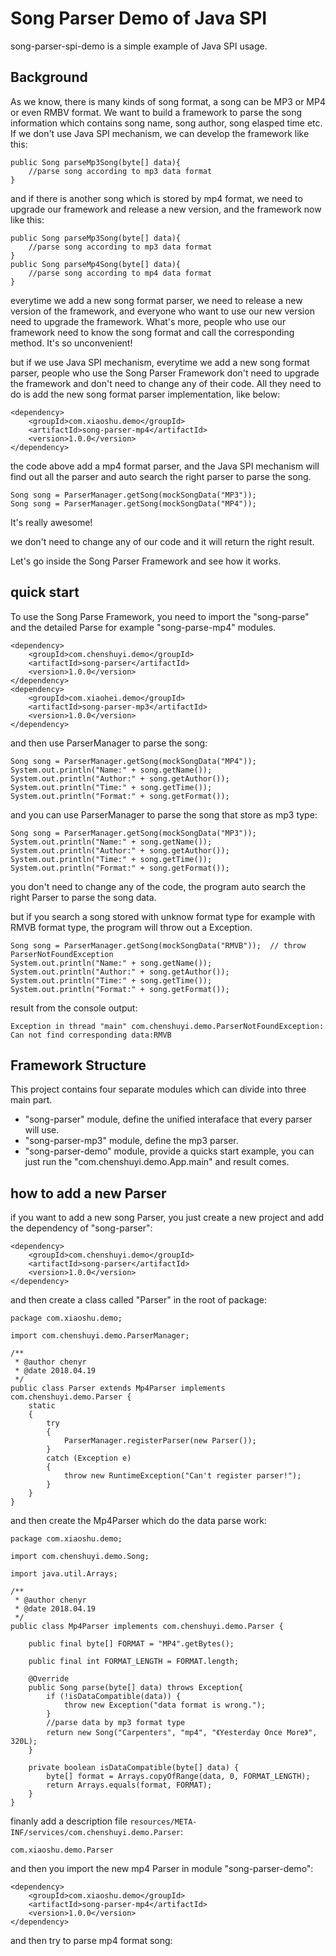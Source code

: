 # Song Parser Demo of Java SPI

song-parser-spi-demo is a simple example of Java SPI usage. 

## Background

As we know, there is many kinds of song format, a song can be MP3 or MP4 or even RMBV format. We want to build a framework to parse the song information which contains song name, song author, song elasped time etc. If we don't use Java SPI mechanism, we can develop the framework like this:

```
public Song parseMp3Song(byte[] data){
    //parse song according to mp3 data format
}
```

and if there is another song which is stored by mp4 format, we need to upgrade our framework and release a new version, and the framework now like this:

```
public Song parseMp3Song(byte[] data){
    //parse song according to mp3 data format
}
public Song parseMp4Song(byte[] data){
    //parse song according to mp4 data format
}
```

everytime we add a new song format parser, we need to release a new version of the framework, and everyone who want to use our new version need to upgrade the framework. What's more, people who use our framework need to know the song format and call the corresponding method. It's so unconvenient!

but if we use Java SPI mechanism, everytime we add a new song format parser, people who use the Song Parser Framework don't need to upgrade the framework and don't need to change any of their code. All they need to do is add the new song format parser implementation, like below:

```
<dependency>
    <groupId>com.xiaoshu.demo</groupId>
    <artifactId>song-parser-mp4</artifactId>
    <version>1.0.0</version>
</dependency>
```

the code above add a mp4 format parser, and the Java SPI mechanism will find out all the parser and auto search the right parser to parse the song. 

```
Song song = ParserManager.getSong(mockSongData("MP3"));
Song song = ParserManager.getSong(mockSongData("MP4"));
```

It's really awesome! 

we don't need to change any of our code and it will return the right result. 

Let's go inside the Song Parser Framework and see how it works.

## quick start

To use the Song Parse Framework, you need to import the "song-parse" and the detailed Parse for example "song-parse-mp4" modules.

```
<dependency>
    <groupId>com.chenshuyi.demo</groupId>
    <artifactId>song-parser</artifactId>
    <version>1.0.0</version>
</dependency>
<dependency>
    <groupId>com.xiaohei.demo</groupId>
    <artifactId>song-parser-mp3</artifactId>
    <version>1.0.0</version>
</dependency>
```

and then use ParserManager to parse the song:

```
Song song = ParserManager.getSong(mockSongData("MP4"));
System.out.println("Name:" + song.getName());
System.out.println("Author:" + song.getAuthor());
System.out.println("Time:" + song.getTime());
System.out.println("Format:" + song.getFormat());
```

and you can use ParserManager to parse the song that store as mp3 type:

```
Song song = ParserManager.getSong(mockSongData("MP3"));
System.out.println("Name:" + song.getName());
System.out.println("Author:" + song.getAuthor());
System.out.println("Time:" + song.getTime());
System.out.println("Format:" + song.getFormat());
```

you don't need to change any of the code, the program auto search the right Parser to parse the song data.

but if you search a song stored with unknow format type for example with RMVB format type, the program will throw out a Exception.

```
Song song = ParserManager.getSong(mockSongData("RMVB"));  // throw ParserNotFoundException
System.out.println("Name:" + song.getName());
System.out.println("Author:" + song.getAuthor());
System.out.println("Time:" + song.getTime());
System.out.println("Format:" + song.getFormat());
```

result from the console output:

```
Exception in thread "main" com.chenshuyi.demo.ParserNotFoundException: Can not find corresponding data:RMVB
```

## Framework Structure

This project contains four separate modules which can divide into three main part.

* "song-parser" module, define the unified interaface that every parser will use.
* "song-parser-mp3" module, define the mp3 parser.
* "song-parser-demo" module, provide a quicks start example, you can just run the "com.chenshuyi.demo.App.main" and result comes.

## how to add a new Parser

if you want to add a new song Parser, you just create a new project and add the dependency of "song-parser":

```
<dependency>
    <groupId>com.chenshuyi.demo</groupId>
    <artifactId>song-parser</artifactId>
    <version>1.0.0</version>
</dependency>
```

and then create a class called "Parser" in the root of package:

```
package com.xiaoshu.demo;

import com.chenshuyi.demo.ParserManager;

/**
 * @author chenyr
 * @date 2018.04.19
 */
public class Parser extends Mp4Parser implements com.chenshuyi.demo.Parser {
    static
    {
        try
        {
            ParserManager.registerParser(new Parser());
        }
        catch (Exception e)
        {
            throw new RuntimeException("Can't register parser!");
        }
    }
}
```

and then create the Mp4Parser which do the data parse work:

```
package com.xiaoshu.demo;

import com.chenshuyi.demo.Song;

import java.util.Arrays;

/**
 * @author chenyr
 * @date 2018.04.19
 */
public class Mp4Parser implements com.chenshuyi.demo.Parser {

    public final byte[] FORMAT = "MP4".getBytes();

    public final int FORMAT_LENGTH = FORMAT.length;

    @Override
    public Song parse(byte[] data) throws Exception{
        if (!isDataCompatible(data)) {
            throw new Exception("data format is wrong.");
        }
        //parse data by mp3 format type
        return new Song("Carpenters", "mp4", "《Yesterday Once More》", 320L);
    }

    private boolean isDataCompatible(byte[] data) {
        byte[] format = Arrays.copyOfRange(data, 0, FORMAT_LENGTH);
        return Arrays.equals(format, FORMAT);
    }
}
```

finanly add a description file `resources/META-INF/services/com.chenshuyi.demo.Parser`:

```
com.xiaoshu.demo.Parser
```

and then you import the new mp4 Parser in module "song-parser-demo":

```
<dependency>
    <groupId>com.xiaoshu.demo</groupId>
    <artifactId>song-parser-mp4</artifactId>
    <version>1.0.0</version>
</dependency>
```

and then try to parse mp4 format song:

```
```
